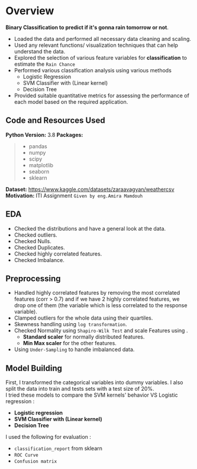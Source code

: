 
# Overview 
**Binary Classification to predict if it's gonna rain tomorrow or not**.

- Loaded the data and performed all necessary data cleaning and scaling.  
- Used any relevant functions/ visualization techniques that can help understand the data.
- Explored the selection of various feature variables for **classification** to estimate the `Rain Chance`
- Performed various classification analysis using various methods 
	-   Logistic Regression
	-   SVM Classifier with (Linear kernel) 
	-  Decision Tree
- Provided  suitable quantitative metrics for assessing the performance of each model based on the required application.


## Code and Resources Used 

**Python Version:** 3.8
**Packages:**  
  > -  pandas
   >  - numpy
   >  - scipy
   > -  matplotlib
   >-  seaborn 
   >- sklearn
    
 **Dataset:** https://www.kaggle.com/datasets/zaraavagyan/weathercsv
**Motivation:** ITI Assignment `Given by eng.Amira Mamdouh`

## EDA 
- Checked the distributions and have a general look at the data.
- Checked outliers.
- Checked Nulls. 
- Checked Duplicates. 
- Checked highly correlated features.  
- Checked Imbalance. 

## Preprocessing 
- Handled highly correlated features by removing the most correlated features (corr > 0.7) and if we have 2 highly correlated features, we drop one of them (the variable which is less correlated to the response variable).
- Clamped outliers for the whole data using their quartiles.	
- Skewness handling using `log transformation`.
- Checked Normality using `Shapiro-Wilk Test` and scale Features using .
  - **Standard scaler** for normally distributed features.
  - **Min Max scaler** for the other features.
- Using `Under-Sampling` to handle imbalanced data.


## Model Building 

First, I transformed the categorical variables into dummy variables. I also split the data into train and tests sets with a test size of 20%.   
I tried these models to compare the SVM kernels' behavior VS Logistic regression :
*	**Logistic regression** 
*	**SVM Classifier with (Linear kernel)** 
*	**Decision Tree** 

I used the following for evaluation : 
- `classification_report` from sklearn 
-  `ROC Curve` 
- `Confusion matrix`


